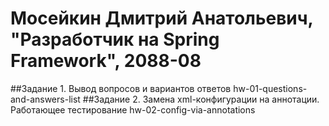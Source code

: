# Мосейкин Дмитрий Анатольевич, "Разработчик на Spring Framework", 2088-08

##Задание 1. Вывод вопросов и вариантов ответов hw-01-questions-and-answers-list
##Задание 2. Замена xml-конфигурации на аннотации. Работающее тестирование hw-02-config-via-annotations
